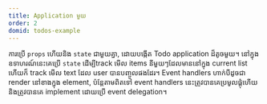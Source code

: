 ```yaml
---
title: Application មួយ
order: 2
domid: todos-example
---
```


ការប្រើ `props` ហើយនិង `state` ជាមួយគ្នា, ដោយបង្កើត Todo application ដ៏តូចមួយ។ នៅក្នុងឧទាហរណ៍នេះគេប្រើ `state` ដើម្បី​ track មើល items ​នីមួយៗដែលមាននៅក្នុង current list ហើយក៏ track មើល text ដែល user បានបញ្ចូលផងដែរ។ Event handlers ហាក់បីដូចជា​ render នៅខាងក្នុង element, ប៉ន្តែតាមពិតទៅ event handlers នេះ​ត្រូវបានគេប្រមូលផ្តុំហើយនិងត្រូវបានគេ implement ដោយប្រើ event delegation។
